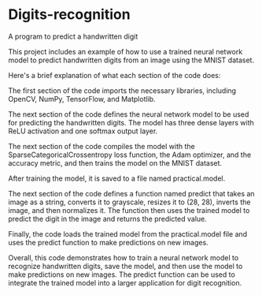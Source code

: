 # Digits-recognition
A program to predict a handwritten digit

This project includes an example of how to use a trained neural network model to predict handwritten digits from an image using the MNIST dataset.

Here's a brief explanation of what each section of the code does:

The first section of the code imports the necessary libraries, including OpenCV, NumPy, TensorFlow, and Matplotlib.

The next section of the code defines the neural network model to be used for predicting the handwritten digits. The model has three dense layers with ReLU activation and one softmax output layer.

The next section of the code compiles the model with the SparseCategoricalCrossentropy loss function, the Adam optimizer, and the accuracy metric, and then trains the model on the MNIST dataset.

After training the model, it is saved to a file named practical.model.

The next section of the code defines a function named predict that takes an image as a string, converts it to grayscale, resizes it to (28, 28), inverts the image, and then normalizes it. The function then uses the trained model to predict the digit in the image and returns the predicted value.

Finally, the code loads the trained model from the practical.model file and uses the predict function to make predictions on new images.

Overall, this code demonstrates how to train a neural network model to recognize handwritten digits, save the model, and then use the model to make predictions on new images. The predict function can be used to integrate the trained model into a larger application for digit recognition.
